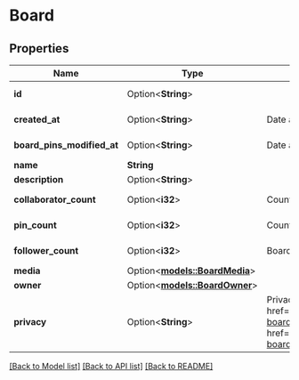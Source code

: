 # Board

## Properties

Name | Type | Description | Notes
------------ | ------------- | ------------- | -------------
**id** | Option<**String**> |  | [optional][readonly]
**created_at** | Option<**String**> | Date and time of board creation. | [optional][readonly]
**board_pins_modified_at** | Option<**String**> | Date and time of last board pins modified. | [optional][readonly]
**name** | **String** |  | 
**description** | Option<**String**> |  | [optional]
**collaborator_count** | Option<**i32**> | Count of collaborators on the board. | [optional][readonly]
**pin_count** | Option<**i32**> | Count of pins on the board. | [optional][readonly]
**follower_count** | Option<**i32**> | Board follower count. | [optional][readonly]
**media** | Option<[**models::BoardMedia**](Board_media.md)> |  | [optional]
**owner** | Option<[**models::BoardOwner**](Board_owner.md)> |  | [optional]
**privacy** | Option<**String**> | Privacy setting for a board. Learn more about <a href=\"https://help.pinterest.com/en/article/secret-boards\">secret boards</a> and <a href=\"https://help.pinterest.com/en/business/article/protected-boards\">protected boards</a> | [optional][default to Public]

[[Back to Model list]](../README.md#documentation-for-models) [[Back to API list]](../README.md#documentation-for-api-endpoints) [[Back to README]](../README.md)


